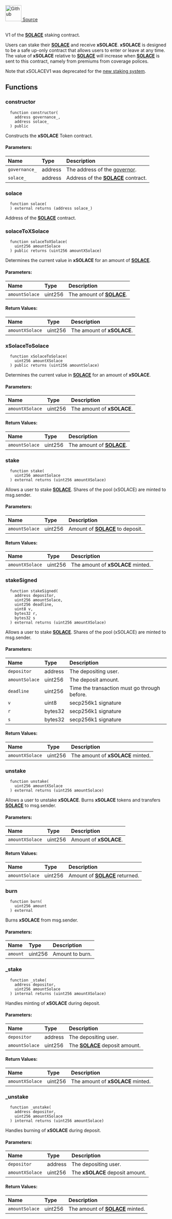 <a href="https://github.com/solace-fi/solace-core/blob/main/contracts/staking/xSOLACEV1.sol"><img src="/img/github.svg" alt="Github" width="50px"/> Source</a><br/><br/>

V1 of the [**SOLACE**](./../SOLACE) staking contract.

Users can stake their [**SOLACE**](./../SOLACE) and receive **xSOLACE**. **xSOLACE** is designed to be a safe up-only contract that allows users to enter or leave at any time. The value of **xSOLACE** relative to [**SOLACE**](./../SOLACE) will increase when [**SOLACE**](./../SOLACE) is sent to this contract, namely from premiums from coverage polices.

Note that xSOLACEV1 was deprecated for the [new staking system](./xSOLACE).


## Functions
### constructor
```solidity
  function constructor(
    address governance_,
    address solace_
  ) public
```
Constructs the **xSOLACE** Token contract.


#### Parameters:
| Name | Type | Description                                                          |
| :--- | :--- | :------------------------------------------------------------------- |
|`governance_` | address | The address of the [governor](/docs/protocol/governance).
|`solace_` | address | Address of the [**SOLACE**](./../SOLACE) contract.

### solace
```solidity
  function solace(
  ) external returns (address solace_)
```
Address of the [**SOLACE**](./../SOLACE) contract.



### solaceToXSolace
```solidity
  function solaceToXSolace(
    uint256 amountSolace
  ) public returns (uint256 amountXSolace)
```
Determines the current value in **xSOLACE** for an amount of [**SOLACE**](./../SOLACE).


#### Parameters:
| Name | Type | Description                                                          |
| :--- | :--- | :------------------------------------------------------------------- |
|`amountSolace` | uint256 | The amount of [**SOLACE**](./../SOLACE).

#### Return Values:
| Name                           | Type          | Description                                                                  |
| :----------------------------- | :------------ | :--------------------------------------------------------------------------- |
|`amountXSolace`| uint256 | The amount of **xSOLACE**.
### xSolaceToSolace
```solidity
  function xSolaceToSolace(
    uint256 amountXSolace
  ) public returns (uint256 amountSolace)
```
Determines the current value in [**SOLACE**](./../SOLACE) for an amount of **xSOLACE**.


#### Parameters:
| Name | Type | Description                                                          |
| :--- | :--- | :------------------------------------------------------------------- |
|`amountXSolace` | uint256 | The amount of **xSOLACE**.

#### Return Values:
| Name                           | Type          | Description                                                                  |
| :----------------------------- | :------------ | :--------------------------------------------------------------------------- |
|`amountSolace`| uint256 | The amount of [**SOLACE**](./../SOLACE).
### stake
```solidity
  function stake(
    uint256 amountSolace
  ) external returns (uint256 amountXSolace)
```
Allows a user to stake [**SOLACE**](./../SOLACE).
Shares of the pool (xSOLACE) are minted to msg.sender.


#### Parameters:
| Name | Type | Description                                                          |
| :--- | :--- | :------------------------------------------------------------------- |
|`amountSolace` | uint256 | Amount of [**SOLACE**](./../SOLACE) to deposit.

#### Return Values:
| Name                           | Type          | Description                                                                  |
| :----------------------------- | :------------ | :--------------------------------------------------------------------------- |
|`amountXSolace`| uint256 | The amount of **xSOLACE** minted.
### stakeSigned
```solidity
  function stakeSigned(
    address depositor,
    uint256 amountSolace,
    uint256 deadline,
    uint8 v,
    bytes32 r,
    bytes32 s
  ) external returns (uint256 amountXSolace)
```
Allows a user to stake [**SOLACE**](./../SOLACE).
Shares of the pool (xSOLACE) are minted to msg.sender.


#### Parameters:
| Name | Type | Description                                                          |
| :--- | :--- | :------------------------------------------------------------------- |
|`depositor` | address | The depositing user.
|`amountSolace` | uint256 | The deposit amount.
|`deadline` | uint256 | Time the transaction must go through before.
|`v` | uint8 | secp256k1 signature
|`r` | bytes32 | secp256k1 signature
|`s` | bytes32 | secp256k1 signature

#### Return Values:
| Name                           | Type          | Description                                                                  |
| :----------------------------- | :------------ | :--------------------------------------------------------------------------- |
|`amountXSolace`| uint256 | The amount of **xSOLACE** minted.
### unstake
```solidity
  function unstake(
    uint256 amountXSolace
  ) external returns (uint256 amountSolace)
```
Allows a user to unstake **xSOLACE**.
Burns **xSOLACE** tokens and transfers [**SOLACE**](./../SOLACE) to msg.sender.


#### Parameters:
| Name | Type | Description                                                          |
| :--- | :--- | :------------------------------------------------------------------- |
|`amountXSolace` | uint256 | Amount of **xSOLACE**.

#### Return Values:
| Name                           | Type          | Description                                                                  |
| :----------------------------- | :------------ | :--------------------------------------------------------------------------- |
|`amountSolace`| uint256 | Amount of [**SOLACE**](./../SOLACE) returned.
### burn
```solidity
  function burn(
    uint256 amount
  ) external
```
Burns **xSOLACE** from msg.sender.


#### Parameters:
| Name | Type | Description                                                          |
| :--- | :--- | :------------------------------------------------------------------- |
|`amount` | uint256 | Amount to burn.

### _stake
```solidity
  function _stake(
    address depositor,
    uint256 amountSolace
  ) internal returns (uint256 amountXSolace)
```
Handles minting of **xSOLACE** during deposit.


#### Parameters:
| Name | Type | Description                                                          |
| :--- | :--- | :------------------------------------------------------------------- |
|`depositor` | address | The depositing user.
|`amountSolace` | uint256 | The [**SOLACE**](./../SOLACE) deposit amount.

#### Return Values:
| Name                           | Type          | Description                                                                  |
| :----------------------------- | :------------ | :--------------------------------------------------------------------------- |
|`amountXSolace`| uint256 | The amount of **xSOLACE** minted.
### _unstake
```solidity
  function _unstake(
    address depositor,
    uint256 amountXSolace
  ) internal returns (uint256 amountSolace)
```
Handles burning of **xSOLACE** during deposit.


#### Parameters:
| Name | Type | Description                                                          |
| :--- | :--- | :------------------------------------------------------------------- |
|`depositor` | address | The depositing user.
|`amountXSolace` | uint256 | The **xSOLACE** deposit amount.

#### Return Values:
| Name                           | Type          | Description                                                                  |
| :----------------------------- | :------------ | :--------------------------------------------------------------------------- |
|`amountSolace`| uint256 | The amount of [**SOLACE**](./../SOLACE) minted.
